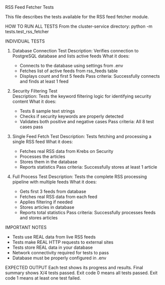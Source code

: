RSS Feed Fetcher Tests

This file describes the tests available for the RSS feed fetcher module.

HOW TO RUN ALL TESTS
From the cluster-service directory:
python -m tests.test_rss_fetcher

INDIVIDUAL TESTS

1. Database Connection Test
   Description: Verifies connection to PostgreSQL database and lists active feeds
   What it does:
   - Connects to the database using settings from .env
   - Fetches list of active feeds from rss_feeds table
   - Displays count and first 5 feeds
   Pass criteria: Successfully connects and finds at least 1 feed

2. Security Filtering Test  
   Description: Tests the keyword filtering logic for identifying security content
   What it does:
   - Tests 8 sample text strings
   - Checks if security keywords are properly detected
   - Validates both positive and negative cases
   Pass criteria: All 8 test cases pass

3. Single Feed Fetch Test
   Description: Tests fetching and processing a single RSS feed
   What it does:
   - Fetches real RSS data from Krebs on Security
   - Processes the articles
   - Stores them in the database
   - Reports statistics
   Pass criteria: Successfully stores at least 1 article

4. Full Process Test
   Description: Tests the complete RSS processing pipeline with multiple feeds
   What it does:
   - Gets first 3 feeds from database
   - Fetches real RSS data from each feed
   - Applies filtering if needed
   - Stores articles in database
   - Reports total statistics
   Pass criteria: Successfully processes feeds and stores articles

IMPORTANT NOTES
- Tests use REAL data from live RSS feeds
- Tests make REAL HTTP requests to external sites
- Tests store REAL data in your database
- Network connectivity required for tests to pass
- Database must be properly configured in .env

EXPECTED OUTPUT
Each test shows its progress and results.
Final summary shows X/4 tests passed.
Exit code 0 means all tests passed.
Exit code 1 means at least one test failed.